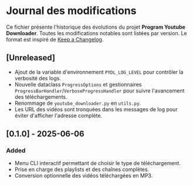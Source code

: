 # Journal des modifications

Ce fichier présente l'historique des évolutions du projet **Program Youtube Downloader**.
Toutes les modifications notables sont listées par version.
Le format est inspiré de [Keep a Changelog](https://keepachangelog.com/fr/1.1.0/).

## [Unreleased]
- Ajout de la variable d'environnement `PYDL_LOG_LEVEL` pour contrôler la verbosité des logs.
- Nouvelle dataclass `ProgressOptions` et gestionnaires `ProgressBarHandler`/`VerboseProgressHandler` pour suivre l'avancement des téléchargements.
- Renommage de `youtube_downloader.py` en `utils.py`.
- Les URL des vidéos sont tronquées dans les messages de log pour éviter d'afficher
  l'adresse complète.

## [0.1.0] - 2025-06-06
### Added
- Menu CLI interactif permettant de choisir le type de téléchargement.
- Prise en charge des playlists et des chaînes complètes.
- Conversion optionnelle des vidéos téléchargées en MP3.


